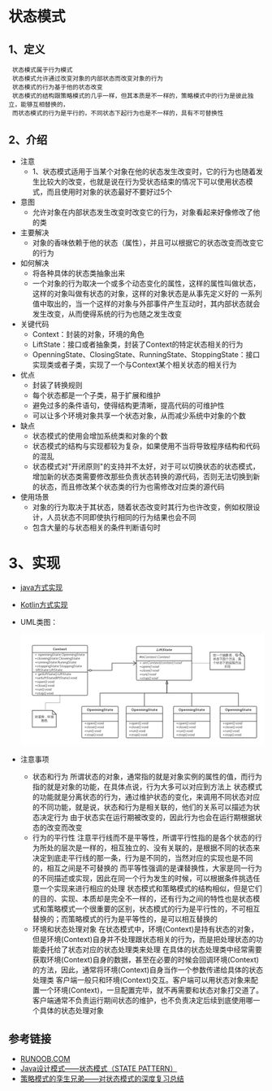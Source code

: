 # 状态模式


## 1、定义
     状态模式属于行为模式
     状态模式允许通过改变对象的内部状态而改变对象的行为
     状态模式的行为基于他的状态改变
     状态模式的结构跟策略模式的几乎一样，但其本质是不一样的，策略模式中的行为是彼此独立，能够互相替换的，
     而状态模式的行为是平行的，不同状态下起行为也是不一样的，具有不可替换性
     
## 2、介绍
* 注意
    * 1、状态模式适用于当某个对象在他的状态发生改变时，它的行为也随着发生比较大的改变，也就是说在行为受状态结束的情况下可以使用状态模式，而且使用时对象的状态最好不要好过5个
* 意图
    * 允许对象在内部状态发生改变时改变它的行为，对象看起来好像修改了他的类
* 主要解决
    * 对象的香味依赖于他的状态（属性），并且可以根据它的状态改变而改变它的行为
* 如何解决
    * 将各种具体的状态类抽象出来
    * 一个对象的行为取决一个或多个动态变化的属性，这样的属性叫做状态，这样的对象叫做有状态的对象，这样的对象状态是从事先定义好的
      一系列值中取出的，当一个这样的对象与外部事件产生互动时，其内部状态就会发生改变，从而使得系统的行为也随之发生改变
* 关键代码
    * Context：封装的对象，环境的角色
    * LiftState：接口或者抽象类，封装了Context的特定状态相关的行为
    * OpenningState、ClosingState、RunningState、StoppingState：接口实现类或者子类，实现了一个与Context某个相关状态的相关行为
* 优点
    * 封装了转换规则
    * 每个状态都是一个子类，易于扩展和维护
    * 避免过多的条件语句，使得结构更清晰，提高代码的可维护性
    * 可以让多个环境对象共享一个状态对象，从而减少系统中对象的个数
* 缺点
    * 状态模式的使用会增加系统类和对象的个数
    * 状态模式的结构与实现都较为复杂，如果使用不当将导致程序结构和代码的混乱
    * 状态模式对"开闭原则"的支持并不太好，对于可以切换状态的状态模式，增加新的状态类需要修改那些负责状态转换的源代码，否则无法切换到新的状态，而且修改某个状态类的行为也需修改对应类的源代码
* 使用场景
    * 对象的行为取决于其状态，随着状态改变时其行为也许改变，例如权限设计，人员状态不同即使执行相同的行为结果也会不同
    * 包含大量的与状态相关的条件判断语句时
# 3、实现
* [java方式实现](https://github.com/nmgchfzhzhg/DesignPatternsDemo/tree/master/app/src/main/java/com/designpatterns/demo/behavioral/state/java 'java')
* [Kotlin方式实现](https://github.com/nmgchfzhzhg/DesignPatternsDemo/tree/master/app/src/main/java/com/designpatterns/demo/behavioral/state/kotlin 'Kotlin')
* UML类图：

  ![状态模式](https://github.com/nmgchfzhzhg/DesignPatternsDemo/raw/master/app/src/main/java/com/designpatterns/demo/behavioral/state/imgs/状态模式.png) 
* 注意事项
    * 状态和行为
      所谓状态的对象，通常指的就是对象实例的属性的值，而行为指的就是对象的功能，在具体点说，行为大多可以对应到方法上
      状态模式的功能就是分离状态的行为，通过维护状态的变化，来调用不同状态对应的不同功能，就是说，状态和行为是相关联的，他们的关系可以描述为状态决定行为
      由于状态实在运行期被改变的，因此行为也会在运行期根据状态的改变而改变
    * 行为的平行性
      注意平行线而不是平等性，所谓平行性指的是各个状态的行为所处的层次是一样的，相互独立的、没有关联的，是根据不同的状态来决定到底走平行线的那一条，行为是不同的，当然对应的实现也是不同的，相互之间是不可替换的
      而平等性强调的是课替换性，大家是同一行为的不同描述或实现，因此在同一个行为发生的时候，可以根据条件挑选任意一个实现来进行相应的处理
      状态模式和策略模式的结构相似，但是它们的目的、实现、本质却是完全不一样的，还有行为之间的特性也是状态模式和策略模式一个很重要的区别，状态模式的行为是平行性的，不可相互替换的；而策略模式的行为是平等性的，是可以相互替换的
    * 环境和状态处理对象
      在状态模式中，环境(Context)是持有状态的对象，但是环境(Context)自身并不处理跟状态相关的行为，而是把处理状态的功能委托给了状态对应的状态处理类来处理
      在具体的状态处理类中经常需要获取环境(Context)自身的数据，甚至在必要的时候会回调环境(Context)的方法，因此，通常将环境(Context)自身当作一个参数传递给具体的状态处理类
      客户端一般只和环境(Context)交互。客户端可以用状态对象来配置一个环境(Context)，一旦配置完毕，就不再需要和状态对象打交道了。客户端通常不负责运行期间状态的维护，也不负责决定后续到底使用哪一个具体的状态处理对象
## 参考链接
* [RUNOOB.COM](http://www.runoob.com/design-pattern/state-pattern.html "RUNOOB.COM")
* [Java设计模式——状态模式（STATE PATTERN）](https://blog.csdn.net/u012401711/article/details/52675873 "状态模式")
* [策略模式的孪生兄弟——对状态模式的深度复习总结](https://www.cnblogs.com/kubixuesheng/p/5180509.html "策略模式的孪生兄弟——对状态模式的深度复习总结")
